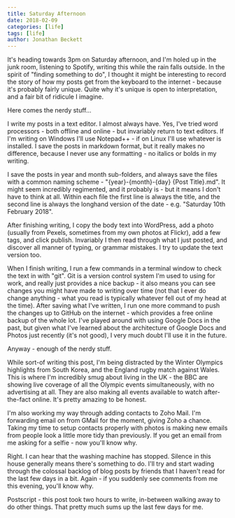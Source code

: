 ```yaml
---
title: Saturday Afternoon
date: 2018-02-09
categories: [life]
tags: [life]
author: Jonathan Beckett
---
```


It's heading towards 3pm on Saturday afternoon, and I'm holed up in the junk room, listening to Spotify, writing this while the rain falls outside. In the spirit of "finding something to do", I thought it might be interesting to record the story of how my posts get from the keyboard to the internet - because it's probably fairly unique. Quite why it's unique is open to interpretation, and a fair bit of ridicule I imagine.

Here comes the nerdy stuff...

I write my posts in a text editor. I almost always have. Yes, I've tried word processors - both offline and online - but invariably return to text editors. If I'm writing on Windows I'll use Notepad++ - if on Linux I'll use whatever is installed. I save the posts in markdown format, but it really makes no difference, because I never use any formatting - no italics or bolds in my writing.

I save the posts in year and month sub-folders, and always save the files with a common naming scheme - "{year}-{month}-{day} {Post Title}.md". It might seem incredibly regimented, and it probably is - but it means I don't have to think at all. Within each file the first line is always the title, and the second line is always the longhand version of the date - e.g. "Saturday 10th February 2018".

After finishing writing, I copy the body text into WordPress, add a photo (usually from Pexels, sometimes from my own photos at Flickr), add a few tags, and click publish. Invariably I then read through what I just posted, and discover all manner of typing, or grammar mistakes. I try to update the text version too.

When I finish writing, I run a few commands in a terminal window to check the text in with "git". Git is a version control system I'm used to using for work, and really just provides a nice backup - it also means you can see changes you might have made to writing over time (not that I ever do change anything - what you read is typically whatever fell out of my head at the time). After saving what I've written, I run one more command to push the changes up to GitHub on the internet - which provides a free online backup of the whole lot. I've played around with using Google Docs in the past, but given what I've learned about the architecture of Google Docs and Photos just recently (it's not good), I very much doubt I'll use it in the future.

Anyway - enough of the nerdy stuff.

While sort-of writing this post, I'm being distracted by the Winter Olympics highlights from South Korea, and the England rugby match against Wales. This is where I'm incredibly smug about living in the UK - the BBC are showing live coverage of all the Olympic events simultaneously, with no advertising at all. They are also making all events available to watch after-the-fact online. It's pretty amazing to be honest.

I'm also working my way through adding contacts to Zoho Mail. I'm forwarding email on from GMail for the moment, giving Zoho a chance. Taking my time to setup contacts properly with photos is making new emails from people look a little more tidy than previously. If you get an email from me asking for a selfie - now you'll know why.

Right. I can hear that the washing machine has stopped. Silence in this house generally means there's something to do. I'll try and start wading through the colossal backlog of blog posts by friends that I haven't read for the last few days in a bit. Again - if you suddenly see comments from me this evening, you'll know why.

Postscript - this post took two hours to write, in-between walking away to do other things. That pretty much sums up the last few days for me.